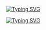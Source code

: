 [![Typing SVG](https://readme-typing-svg.herokuapp.com?font=Playwrite+SK&size=30&pause=1000&color=4EF717&center=true&vCenter=true&repeat=false&random=false&width=500&height=100&lines=Hi+I+am+fullStack+developer)](https://git.io/typing-svg)

<a href="https://git.io/typing-svg" align="center"><img src="https://readme-typing-svg.herokuapp.com?font=Playwrite+SK&size=30&pause=1000&color=4EF717&center=true&vCenter=true&repeat=false&random=false&width=435&height=100&lines=Hi+I+am+fullStack+developer" alt="Typing SVG" /></a>
